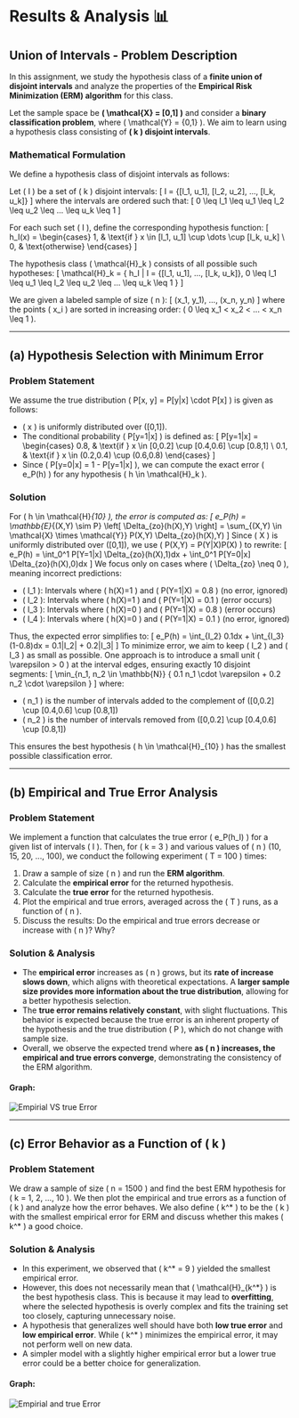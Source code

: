 # Results & Analysis 📊

## **Union of Intervals - Problem Description**

In this assignment, we study the hypothesis class of a **finite union of disjoint intervals** and analyze the properties of the **Empirical Risk Minimization (ERM) algorithm** for this class.

Let the sample space be **\( \mathcal{X} = [0,1] \)** and consider a **binary classification problem**, where \( \mathcal{Y} = \{0,1\} \). We aim to learn using a hypothesis class consisting of **\( k \) disjoint intervals**.

### **Mathematical Formulation**
We define a hypothesis class of disjoint intervals as follows:

Let \( I \) be a set of \( k \) disjoint intervals:
\[ I = \{[l_1, u_1], [l_2, u_2], ..., [l_k, u_k]\} \]
where the intervals are ordered such that:
\[ 0 \leq l_1 \leq u_1 \leq l_2 \leq u_2 \leq ... \leq u_k \leq 1 \]

For each such set \( I \), define the corresponding hypothesis function:
\[ h_I(x) = \begin{cases} 1, & \text{if } x \in [l_1, u_1] \cup \dots \cup [l_k, u_k] \\ 0, & \text{otherwise} \end{cases} \]

The hypothesis class \( \mathcal{H}_k \) consists of all possible such hypotheses:
\[ \mathcal{H}_k = \{ h_I | I = \{[l_1, u_1], ..., [l_k, u_k]\}, 0 \leq l_1 \leq u_1 \leq l_2 \leq u_2 \leq ... \leq u_k \leq 1 \} \]

We are given a labeled sample of size \( n \):
\[ (x_1, y_1), ..., (x_n, y_n) \]
where the points \( x_i \) are sorted in increasing order: \( 0 \leq x_1 < x_2 < ... < x_n \leq 1 \).

---

## **(a) Hypothesis Selection with Minimum Error**

### **Problem Statement**
We assume the true distribution \( P[x, y] = P[y|x] \cdot P[x] \) is given as follows:
- \( x \) is uniformly distributed over \([0,1]\).
- The conditional probability \( P[y=1|x] \) is defined as:
  \[
  P[y=1|x] = \begin{cases} 
  0.8, & \text{if } x \in [0,0.2] \cup [0.4,0.6] \cup [0.8,1] \\
  0.1, & \text{if } x \in (0.2,0.4) \cup (0.6,0.8)
  \end{cases}
  \]
- Since \( P[y=0|x] = 1 - P[y=1|x] \), we can compute the exact error \( e_P(h) \) for any hypothesis \( h \in \mathcal{H}_k \).

### **Solution**
For \( h \in \mathcal{H}_{10} \), the error is computed as:
\[
  e_P(h) = \mathbb{E}_{(X,Y) \sim P} \left[ \Delta_{zo}(h(X),Y) \right] = \sum_{(X,Y) \in \mathcal{X} \times \mathcal{Y}} P(X,Y) \Delta_{zo}(h(X),Y)
\]
Since \( X \) is uniformly distributed over \([0,1]\), we use \( P(X,Y) = P(Y|X)P(X) \) to rewrite:
\[
  e_P(h) = \int_0^1 P[Y=1|x] \Delta_{zo}(h(X),1)dx + \int_0^1 P[Y=0|x] \Delta_{zo}(h(X),0)dx
\]
We focus only on cases where \( \Delta_{zo} \neq 0 \), meaning incorrect predictions:
- \( I_1 \): Intervals where \( h(X)=1 \) and \( P(Y=1|X) = 0.8 \) (no error, ignored)
- \( I_2 \): Intervals where \( h(X)=1 \) and \( P(Y=1|X) = 0.1 \) (error occurs)
- \( I_3 \): Intervals where \( h(X)=0 \) and \( P(Y=1|X) = 0.8 \) (error occurs)
- \( I_4 \): Intervals where \( h(X)=0 \) and \( P(Y=1|X) = 0.1 \) (no error, ignored)

Thus, the expected error simplifies to:
\[
  e_P(h) = \int_{I_2} 0.1dx + \int_{I_3} (1-0.8)dx = 0.1|I_2| + 0.2|I_3|
\]
To minimize error, we aim to keep \( I_2 \) and \( I_3 \) as small as possible. One approach is to introduce a small unit \( \varepsilon > 0 \) at the interval edges, ensuring exactly 10 disjoint segments:
\[
  \min_{n_1, n_2 \in \mathbb{N}} \{ 0.1 n_1 \cdot \varepsilon + 0.2 n_2 \cdot \varepsilon \}
\]
where:
- \( n_1 \) is the number of intervals added to the complement of \([0,0.2] \cup [0.4,0.6] \cup [0.8,1]\)
- \( n_2 \) is the number of intervals removed from \([0,0.2] \cup [0.4,0.6] \cup [0.8,1]\)

This ensures the best hypothesis \( h \in \mathcal{H}_{10} \) has the smallest possible classification error.

---

## **(b) Empirical and True Error Analysis**

### **Problem Statement**
We implement a function that calculates the true error \( e_P(h_I) \) for a given list of intervals \( I \). Then, for \( k = 3 \) and various values of \( n \) (10, 15, 20, ..., 100), we conduct the following experiment \( T = 100 \) times:
1. Draw a sample of size \( n \) and run the **ERM algorithm**.
2. Calculate the **empirical error** for the returned hypothesis.
3. Calculate the **true error** for the returned hypothesis.
4. Plot the empirical and true errors, averaged across the \( T \) runs, as a function of \( n \).
5. Discuss the results: Do the empirical and true errors decrease or increase with \( n \)? Why?

### **Solution & Analysis**
- The **empirical error** increases as \( n \) grows, but its **rate of increase slows down**, which aligns with theoretical expectations. A **larger sample size provides more information about the true distribution**, allowing for a better hypothesis selection.
- The **true error remains relatively constant**, with slight fluctuations. This behavior is expected because the true error is an inherent property of the hypothesis and the true distribution \( P \), which do not change with sample size.
- Overall, we observe the expected trend where **as \( n \) increases, the empirical and true errors converge**, demonstrating the consistency of the ERM algorithm.
#### **Graph:**
![Empirial VS true Error](empirialVStrueError.png)

---

## **(c) Error Behavior as a Function of \( k \)**

### **Problem Statement**
We draw a sample of size \( n = 1500 \) and find the best ERM hypothesis for \( k = 1, 2, ..., 10 \). We then plot the empirical and true errors as a function of \( k \) and analyze how the error behaves. We also define \( k^* \) to be the \( k \) with the smallest empirical error for ERM and discuss whether this makes \( k^* \) a good choice.

### **Solution & Analysis**
- In this experiment, we observed that \( k^* = 9 \) yielded the smallest empirical error.
- However, this does not necessarily mean that \( \mathcal{H}_{k^*} \) is the best hypothesis class. This is because it may lead to **overfitting**, where the selected hypothesis is overly complex and fits the training set too closely, capturing unnecessary noise.
- A hypothesis that generalizes well should have both **low true error** and **low empirical error**. While \( k^* \) minimizes the empirical error, it may not perform well on new data.
- A simpler model with a slightly higher empirical error but a lower true error could be a better choice for generalization.

#### **Graph:**
![Empirial and true Error](empirialANDtrueError.png)


